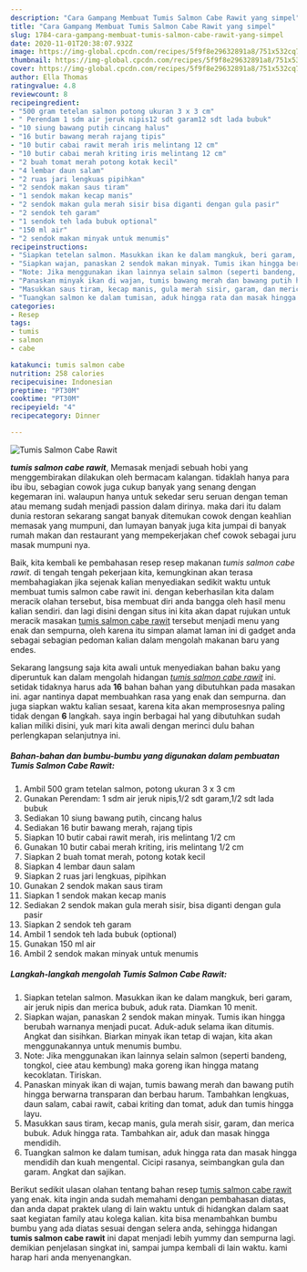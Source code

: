 ```yaml
---
description: "Cara Gampang Membuat Tumis Salmon Cabe Rawit yang simpel"
title: "Cara Gampang Membuat Tumis Salmon Cabe Rawit yang simpel"
slug: 1784-cara-gampang-membuat-tumis-salmon-cabe-rawit-yang-simpel
date: 2020-11-01T20:38:07.932Z
image: https://img-global.cpcdn.com/recipes/5f9f8e29632891a8/751x532cq70/tumis-salmon-cabe-rawit-foto-resep-utama.jpg
thumbnail: https://img-global.cpcdn.com/recipes/5f9f8e29632891a8/751x532cq70/tumis-salmon-cabe-rawit-foto-resep-utama.jpg
cover: https://img-global.cpcdn.com/recipes/5f9f8e29632891a8/751x532cq70/tumis-salmon-cabe-rawit-foto-resep-utama.jpg
author: Ella Thomas
ratingvalue: 4.8
reviewcount: 8
recipeingredient:
- "500 gram tetelan salmon potong ukuran 3 x 3 cm"
- " Perendam 1 sdm air jeruk nipis12 sdt garam12 sdt lada bubuk"
- "10 siung bawang putih cincang halus"
- "16 butir bawang merah rajang tipis"
- "10 butir cabai rawit merah iris melintang 12 cm"
- "10 butir cabai merah kriting iris melintang 12 cm"
- "2 buah tomat merah potong kotak kecil"
- "4 lembar daun salam"
- "2 ruas jari lengkuas pipihkan"
- "2 sendok makan saus tiram"
- "1 sendok makan kecap manis"
- "2 sendok makan gula merah sisir bisa diganti dengan gula pasir"
- "2 sendok teh garam"
- "1 sendok teh lada bubuk optional"
- "150 ml air"
- "2 sendok makan minyak untuk menumis"
recipeinstructions:
- "Siapkan tetelan salmon. Masukkan ikan ke dalam mangkuk, beri garam, air jeruk nipis dan merica bubuk, aduk rata. Diamkan 10 menit."
- "Siapkan wajan, panaskan 2 sendok makan minyak. Tumis ikan hingga berubah warnanya menjadi pucat. Aduk-aduk selama ikan ditumis. Angkat dan sisihkan. Biarkan minyak ikan tetap di wajan, kita akan menggunakannya untuk menumis bumbu."
- "Note: Jika menggunakan ikan lainnya selain salmon (seperti bandeng, tongkol, ciee atau kembung) maka goreng ikan hingga matang kecoklatan. Tiriskan."
- "Panaskan minyak ikan di wajan, tumis bawang merah dan bawang putih hingga berwarna transparan dan berbau harum. Tambahkan lengkuas, daun salam, cabai rawit, cabai kriting dan tomat, aduk dan tumis hingga layu."
- "Masukkan saus tiram, kecap manis, gula merah sisir, garam, dan merica bubuk. Aduk hingga rata. Tambahkan air, aduk dan masak hingga mendidih."
- "Tuangkan salmon ke dalam tumisan, aduk hingga rata dan masak hingga mendidih dan kuah mengental. Cicipi rasanya, seimbangkan gula dan garam. Angkat dan sajikan."
categories:
- Resep
tags:
- tumis
- salmon
- cabe

katakunci: tumis salmon cabe 
nutrition: 258 calories
recipecuisine: Indonesian
preptime: "PT30M"
cooktime: "PT30M"
recipeyield: "4"
recipecategory: Dinner

---
```



![Tumis Salmon Cabe Rawit](https://img-global.cpcdn.com/recipes/5f9f8e29632891a8/751x532cq70/tumis-salmon-cabe-rawit-foto-resep-utama.jpg)

<b><i>tumis salmon cabe rawit</i></b>, Memasak menjadi sebuah hobi yang menggembirakan dilakukan oleh bermacam kalangan. tidaklah hanya para ibu ibu, sebagian cowok juga cukup banyak yang senang dengan kegemaran ini. walaupun hanya untuk sekedar seru seruan dengan teman atau memang sudah menjadi passion dalam dirinya. maka dari itu dalam dunia restoran sekarang sangat banyak ditemukan cowok dengan keahlian memasak yang mumpuni, dan lumayan banyak juga kita jumpai di banyak rumah makan dan restaurant yang mempekerjakan chef cowok sebagai juru masak mumpuni nya.



Baik, kita kembali ke pembahasan resep resep makanan <i>tumis salmon cabe rawit</i>. di tengah tengah pekerjaan kita, kemungkinan akan terasa membahagiakan jika sejenak kalian menyediakan sedikit waktu untuk membuat tumis salmon cabe rawit ini. dengan keberhasilan kita dalam meracik olahan tersebut, bisa membuat diri anda bangga oleh hasil menu kalian sendiri. dan lagi disini dengan situs ini kita akan dapat rujukan untuk meracik masakan <u>tumis salmon cabe rawit</u> tersebut menjadi menu yang enak dan sempurna, oleh karena itu simpan alamat laman ini di gadget anda sebagai sebagian pedoman kalian dalam mengolah makanan baru yang endes.


Sekarang langsung saja kita awali untuk menyediakan bahan baku yang diperuntuk kan dalam mengolah hidangan <u><i>tumis salmon cabe rawit</i></u> ini. setidak tidaknya harus ada <b>16</b> bahan bahan yang dibutuhkan pada masakan ini. agar nantinya dapat membuahkan rasa yang enak dan sempurna. dan juga siapkan waktu kalian sesaat, karena kita akan memprosesnya paling tidak dengan <b>6</b> langkah. saya ingin berbagai hal yang dibutuhkan sudah kalian miliki disini, yuk mari kita awali dengan merinci dulu bahan perlengkapan selanjutnya ini.

<!--inarticleads1-->

##### Bahan-bahan dan bumbu-bumbu yang digunakan dalam pembuatan Tumis Salmon Cabe Rawit:

1. Ambil 500 gram tetelan salmon, potong ukuran 3 x 3 cm
1. Gunakan  Perendam: 1 sdm air jeruk nipis,1/2 sdt garam,1/2 sdt lada bubuk
1. Sediakan 10 siung bawang putih, cincang halus
1. Sediakan 16 butir bawang merah, rajang tipis
1. Siapkan 10 butir cabai rawit merah, iris melintang 1/2 cm
1. Gunakan 10 butir cabai merah kriting, iris melintang 1/2 cm
1. Siapkan 2 buah tomat merah, potong kotak kecil
1. Siapkan 4 lembar daun salam
1. Siapkan 2 ruas jari lengkuas, pipihkan
1. Gunakan 2 sendok makan saus tiram
1. Siapkan 1 sendok makan kecap manis
1. Sediakan 2 sendok makan gula merah sisir, bisa diganti dengan gula pasir
1. Siapkan 2 sendok teh garam
1. Ambil 1 sendok teh lada bubuk (optional)
1. Gunakan 150 ml air
1. Ambil 2 sendok makan minyak untuk menumis




<!--inarticleads2-->

##### Langkah-langkah mengolah Tumis Salmon Cabe Rawit:

1. Siapkan tetelan salmon. Masukkan ikan ke dalam mangkuk, beri garam, air jeruk nipis dan merica bubuk, aduk rata. Diamkan 10 menit.
1. Siapkan wajan, panaskan 2 sendok makan minyak. Tumis ikan hingga berubah warnanya menjadi pucat. Aduk-aduk selama ikan ditumis. Angkat dan sisihkan. Biarkan minyak ikan tetap di wajan, kita akan menggunakannya untuk menumis bumbu.
1. Note: Jika menggunakan ikan lainnya selain salmon (seperti bandeng, tongkol, ciee atau kembung) maka goreng ikan hingga matang kecoklatan. Tiriskan.
1. Panaskan minyak ikan di wajan, tumis bawang merah dan bawang putih hingga berwarna transparan dan berbau harum. Tambahkan lengkuas, daun salam, cabai rawit, cabai kriting dan tomat, aduk dan tumis hingga layu.
1. Masukkan saus tiram, kecap manis, gula merah sisir, garam, dan merica bubuk. Aduk hingga rata. Tambahkan air, aduk dan masak hingga mendidih.
1. Tuangkan salmon ke dalam tumisan, aduk hingga rata dan masak hingga mendidih dan kuah mengental. Cicipi rasanya, seimbangkan gula dan garam. Angkat dan sajikan.




Berikut sedikit ulasan olahan tentang bahan resep <u>tumis salmon cabe rawit</u> yang enak. kita ingin anda sudah memahami dengan pembahasan diatas, dan anda dapat praktek ulang di lain waktu untuk di hidangkan dalam saat saat kegiatan family atau kolega kalian. kita bisa menambahkan bumbu bumbu yang ada diatas sesuai dengan selera anda, sehingga hidangan <b>tumis salmon cabe rawit</b> ini dapat menjadi lebih yummy dan sempurna lagi. demikian penjelasan singkat ini, sampai jumpa kembali di lain waktu. kami harap hari anda menyenangkan.
